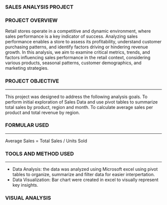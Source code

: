 ### SALES ANALYSIS PROJECT

### PROJECT OVERVIEW


Retail stores operate in a competitive and dynamic environment, where sales performance is a key indicator of success. Analyzing sales performance enables a store to assess its profitability, understand customer purchasing patterns, and identify factors driving or hindering revenue growth. In this analysis, we aim to examine critical metrics, trends, and factors influencing sales performance in the retail context, considering various products, seasonal patterns, customer demographics, and marketing strategies.

 ### PROJECT OBJECTIVE
---
This project was designed to address the following analysis goals.
To perform initial exploration of Sales Data and use pivot tables to summarize total sales by product, region and month.
To calculate average sales per product and total revenue by region.

### FORMULAR USED
---

Average Sales = Total Sales / Units Sold

### TOOLS AND METHOD USED
---
- Data Analysis: the data was analyzed using Microsoft excel using pivot tables to organize, summarize and filter data for easier interpertation.
- Data Visualization: Bar chart were created in excel to visually represent key insights.

### VISUAL ANALYSIS
